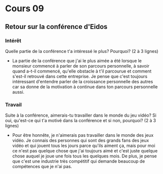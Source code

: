 # Cours 09 
## Retour sur la conférence d'Eidos

### Intérêt
Quelle partie de la conférence t'a intéressé le plus? Pourquoi? (2 à 3 lignes) 

- La partie de la conférence que j'ai le plus aimée a été lorsque le monsieur commencé à parler de son parcours personnelle, à savoir quand a-t-il commencé, qu'elle obstacle à t'il parcourue et comment s'est-il retrouvé dans cette entreprise. Je pense que c'est toujours intéressant d'entendre parler de la croissance personnelle des autres car sa donne de la motivation à continue dans ton parcours personnelle aussi.

### Travail
Suite à la conférence, aimerais-tu travailler dans le monde du jeu vidéo? Si oui, qu'est-ce qui t'a motivé dans la conférence et si non, pourquoi? (2 à 3 lignes)

- Pour être honnête, je n'aimerais pas travailler dans le monde des jeux vidéo. Je connais des personnes qui sont des grands fans des jeux vidéo et qui jouent tous les jours parce qu'ils aiment ça, mais pour moi ce n'est pas quelque chose que j'ai toujours aimé et c'est juste quelque chose auquel je joue une fois tous les quelques mois. De plus, je pense que c'est une industrie très compétitif qui demande beaucoup de compétences que je n'ai pas.
